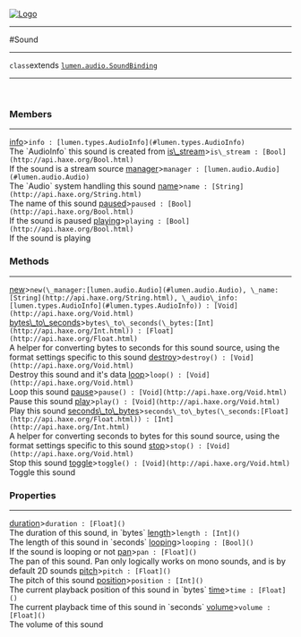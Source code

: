
[![Logo](../../../../../images/logo.png)](../../../../../api/index.html)

---



#Sound



---

`class`extends <code><span>[lumen.audio.SoundBinding]()</span></code>
<span class="meta">

</span>


---

&nbsp;
&nbsp;

<h3>Members</h3> <hr/><span class="member apipage">
            <a name="info"><a class="lift" href="#info">info</a></a><a title="inherited from lumen.audio.SoundBinding" class="tooltip inherited">&gt;</a><code class="signature apipage">info : [lumen.types.AudioInfo](#lumen.types.AudioInfo)</code><br/></span>
        <span class="small_desc_flat">The `AudioInfo` this sound is created from</span><span class="member apipage">
            <a name="is_stream"><a class="lift" href="#is_stream">is\_stream</a></a><a title="inherited from lumen.audio.SoundBinding" class="tooltip inherited">&gt;</a><code class="signature apipage">is\_stream : [Bool](http://api.haxe.org/Bool.html)</code><br/></span>
        <span class="small_desc_flat">If the sound is a stream source</span><span class="member apipage">
            <a name="manager"><a class="lift" href="#manager">manager</a></a><a title="inherited from lumen.audio.SoundBinding" class="tooltip inherited">&gt;</a><code class="signature apipage">manager : [lumen.audio.Audio](#lumen.audio.Audio)</code><br/></span>
        <span class="small_desc_flat">The `Audio` system handling this sound</span><span class="member apipage">
            <a name="name"><a class="lift" href="#name">name</a></a><a title="inherited from lumen.audio.SoundBinding" class="tooltip inherited">&gt;</a><code class="signature apipage">name : [String](http://api.haxe.org/String.html)</code><br/></span>
        <span class="small_desc_flat">The name of this sound</span><span class="member apipage">
            <a name="paused"><a class="lift" href="#paused">paused</a></a><a title="inherited from lumen.audio.SoundBinding" class="tooltip inherited">&gt;</a><code class="signature apipage">paused : [Bool](http://api.haxe.org/Bool.html)</code><br/></span>
        <span class="small_desc_flat">If the sound is paused</span><span class="member apipage">
            <a name="playing"><a class="lift" href="#playing">playing</a></a><a title="inherited from lumen.audio.SoundBinding" class="tooltip inherited">&gt;</a><code class="signature apipage">playing : [Bool](http://api.haxe.org/Bool.html)</code><br/></span>
        <span class="small_desc_flat">If the sound is playing</span>

<h3>Methods</h3> <hr/><span class="method apipage">
            <a name="new"><a class="lift" href="#new">new</a></a><a title="inherited from lumen.audio.SoundBinding" class="tooltip inherited">&gt;</a><code class="signature apipage">new(\_manager:<span>[lumen.audio.Audio](#lumen.audio.Audio)</span>, \_name:<span>[String](http://api.haxe.org/String.html)</span>, \_audio\_info:<span>[lumen.types.AudioInfo](#lumen.types.AudioInfo)</span>) : [Void](http://api.haxe.org/Void.html)</code><br/><span class="small_desc_flat"></span>
        </span>
    <span class="method apipage">
            <a name="bytes_to_seconds"><a class="lift" href="#bytes_to_seconds">bytes\_to\_seconds</a></a><a title="inherited from lumen.audio.SoundBinding" class="tooltip inherited">&gt;</a><code class="signature apipage">bytes\_to\_seconds(\_bytes:<span>[Int](http://api.haxe.org/Int.html)</span>) : [Float](http://api.haxe.org/Float.html)</code><br/><span class="small_desc_flat">A helper for converting bytes to seconds for this sound source, using the format settings specific to this sound</span>
        </span>
    <span class="method apipage">
            <a name="destroy"><a class="lift" href="#destroy">destroy</a></a><a title="inherited from lumen.audio.SoundBinding" class="tooltip inherited">&gt;</a><code class="signature apipage">destroy() : [Void](http://api.haxe.org/Void.html)</code><br/><span class="small_desc_flat">Destroy this sound and it's data</span>
        </span>
    <span class="method apipage">
            <a name="loop"><a class="lift" href="#loop">loop</a></a><a title="inherited from lumen.audio.SoundBinding" class="tooltip inherited">&gt;</a><code class="signature apipage">loop() : [Void](http://api.haxe.org/Void.html)</code><br/><span class="small_desc_flat">Loop this sound</span>
        </span>
    <span class="method apipage">
            <a name="pause"><a class="lift" href="#pause">pause</a></a><a title="inherited from lumen.audio.SoundBinding" class="tooltip inherited">&gt;</a><code class="signature apipage">pause() : [Void](http://api.haxe.org/Void.html)</code><br/><span class="small_desc_flat">Pause this sound</span>
        </span>
    <span class="method apipage">
            <a name="play"><a class="lift" href="#play">play</a></a><a title="inherited from lumen.audio.SoundBinding" class="tooltip inherited">&gt;</a><code class="signature apipage">play() : [Void](http://api.haxe.org/Void.html)</code><br/><span class="small_desc_flat">Play this sound</span>
        </span>
    <span class="method apipage">
            <a name="seconds_to_bytes"><a class="lift" href="#seconds_to_bytes">seconds\_to\_bytes</a></a><a title="inherited from lumen.audio.SoundBinding" class="tooltip inherited">&gt;</a><code class="signature apipage">seconds\_to\_bytes(\_seconds:<span>[Float](http://api.haxe.org/Float.html)</span>) : [Int](http://api.haxe.org/Int.html)</code><br/><span class="small_desc_flat">A helper for converting seconds to bytes for this sound source, using the format settings specific to this sound</span>
        </span>
    <span class="method apipage">
            <a name="stop"><a class="lift" href="#stop">stop</a></a><a title="inherited from lumen.audio.SoundBinding" class="tooltip inherited">&gt;</a><code class="signature apipage">stop() : [Void](http://api.haxe.org/Void.html)</code><br/><span class="small_desc_flat">Stop this sound</span>
        </span>
    <span class="method apipage">
            <a name="toggle"><a class="lift" href="#toggle">toggle</a></a><a title="inherited from lumen.audio.SoundBinding" class="tooltip inherited">&gt;</a><code class="signature apipage">toggle() : [Void](http://api.haxe.org/Void.html)</code><br/><span class="small_desc_flat">Toggle this sound</span>
        </span>
    

<h3>Properties</h3> <hr/><span class="property apipage">
            <a name="duration"><a class="lift" href="#duration">duration</a></a><a title="inherited from lumen.audio.SoundBinding" class="tooltip inherited">&gt;</a><code class="signature apipage">duration : [Float]()</code><br/><span class="small_desc_flat">The duration of this sound, in `bytes`</span>
        </span><span class="property apipage">
            <a name="length"><a class="lift" href="#length">length</a></a><a title="inherited from lumen.audio.SoundBinding" class="tooltip inherited">&gt;</a><code class="signature apipage">length : [Int]()</code><br/><span class="small_desc_flat">The length of this sound in `seconds`</span>
        </span><span class="property apipage">
            <a name="looping"><a class="lift" href="#looping">looping</a></a><a title="inherited from lumen.audio.SoundBinding" class="tooltip inherited">&gt;</a><code class="signature apipage">looping : [Bool]()</code><br/><span class="small_desc_flat">If the sound is looping or not</span>
        </span><span class="property apipage">
            <a name="pan"><a class="lift" href="#pan">pan</a></a><a title="inherited from lumen.audio.SoundBinding" class="tooltip inherited">&gt;</a><code class="signature apipage">pan : [Float]()</code><br/><span class="small_desc_flat">The pan of this sound. Pan only logically works on mono sounds, and is by default 2D sounds</span>
        </span><span class="property apipage">
            <a name="pitch"><a class="lift" href="#pitch">pitch</a></a><a title="inherited from lumen.audio.SoundBinding" class="tooltip inherited">&gt;</a><code class="signature apipage">pitch : [Float]()</code><br/><span class="small_desc_flat">The pitch of this sound</span>
        </span><span class="property apipage">
            <a name="position"><a class="lift" href="#position">position</a></a><a title="inherited from lumen.audio.SoundBinding" class="tooltip inherited">&gt;</a><code class="signature apipage">position : [Int]()</code><br/><span class="small_desc_flat">The current playback position of this sound in `bytes`</span>
        </span><span class="property apipage">
            <a name="time"><a class="lift" href="#time">time</a></a><a title="inherited from lumen.audio.SoundBinding" class="tooltip inherited">&gt;</a><code class="signature apipage">time : [Float]()</code><br/><span class="small_desc_flat">The current playback time of this sound in `seconds`</span>
        </span><span class="property apipage">
            <a name="volume"><a class="lift" href="#volume">volume</a></a><a title="inherited from lumen.audio.SoundBinding" class="tooltip inherited">&gt;</a><code class="signature apipage">volume : [Float]()</code><br/><span class="small_desc_flat">The volume of this sound</span>
        </span>

&nbsp;
&nbsp;
&nbsp;